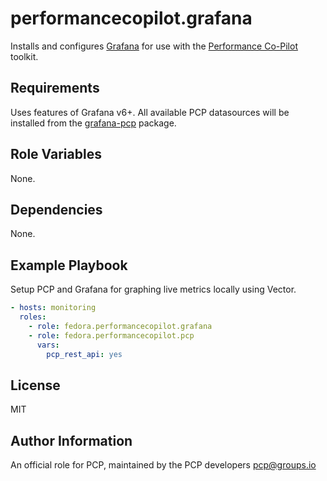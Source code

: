 # performancecopilot.grafana

Installs and configures [Grafana](https://grafana.com) for use with the [Performance Co-Pilot](https://pcp.io/) toolkit.

## Requirements

Uses features of Grafana v6+.  All available PCP datasources will be installed from the [grafana-pcp](https://github.com/performancecopilot/grafana-pcp) package.

## Role Variables

None.

## Dependencies

None.

## Example Playbook

Setup PCP and Grafana for graphing live metrics locally using Vector.

```yaml
- hosts: monitoring
  roles:
    - role: fedora.performancecopilot.grafana
    - role: fedora.performancecopilot.pcp
      vars:
        pcp_rest_api: yes
```

## License

MIT

## Author Information

An official role for PCP, maintained by the PCP developers <pcp@groups.io>
